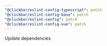 ```yaml
---
"@clickbar/eslint-config-typescript": patch
"@clickbar/eslint-config-base": patch
"@clickbar/eslint-config": patch
"@clickbar/eslint-config-vue": patch
---
```


Update dependencies
